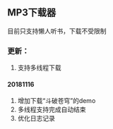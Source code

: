 ## MP3下载器
目前只支持懒人听书，下载不受限制

### 更新：
1. 支持多线程下载


#### 20181116
1. 增加下载“斗破苍穹”的demo
2. 多线程支持完成自动结束
3. 优化日志记录
